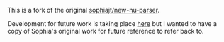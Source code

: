 
This is a fork of the original [sophiajt/new-nu-parser](https://github.com/sophiajt/new-nu-parser).

Development for future work is taking place
[here]() but I wanted to have a copy of Sophia's original work for
future reference to refer back to.
